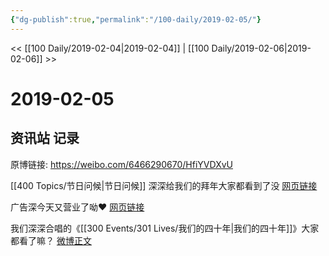 ```yaml
---
{"dg-publish":true,"permalink":"/100-daily/2019-02-05/"}
---
```



<< [[100 Daily/2019-02-04\|2019-02-04]] | [[100 Daily/2019-02-06\|2019-02-06]] >>

# 2019-02-05

## 资讯站 记录

原博链接: https://weibo.com/6466290670/HfiYVDXvU

[[400 Topics/节日问候\|节日问候]]
深深给我们的拜年大家都看到了没
[网页链接](https://weibo.cn/sinaurl?u=https%3A%2F%2Ffx.weico.net%2Fshare%2F56676507.html%3Fweibo_id%3D4336124148680200)

广告深今天又营业了呦❤️
[网页链接](https://weibo.cn/sinaurl?u=https%3A%2F%2Ffx.weico.net%2Fshare%2F56676688.html%3Fweibo_id%3D4336370224345837)

我们深深合唱的《[[300 Events/301 Lives/我们的四十年\|我们的四十年]]》大家都看了嘛？
[微博正文](https://weibo.com/detail/4336434305705991)
